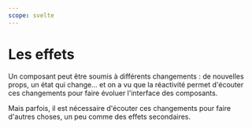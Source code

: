 ```yaml
---
scope: svelte
---
```


# Les effets

Un composant peut être soumis à différents changements : de nouvelles props, un état qui change...
et on a vu que la réactivité permet d'écouter ces changements pour faire évoluer l'interface des
composants.

Mais parfois, il est nécessaire d'écouter ces changements pour faire d'autres choses, un peu comme
des effets secondaires.
